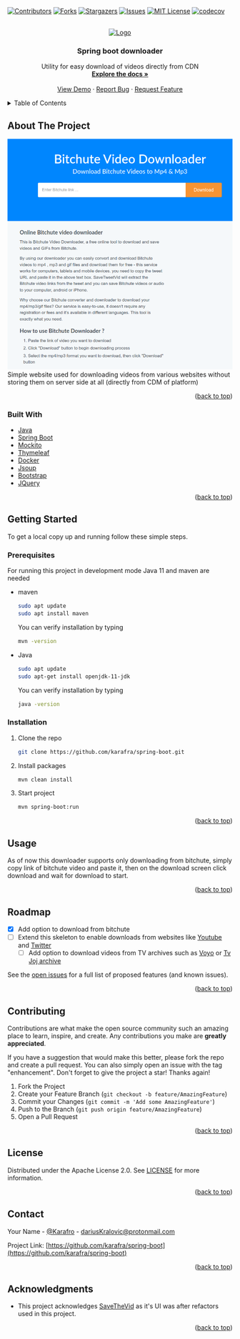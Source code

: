 <div id="top"></div>
<!--
*** Thanks for checking out the Best-README-Template. If you have a suggestion
*** that would make this better, please fork the repo and create a pull request
*** or simply open an issue with the tag "enhancement".
*** Don't forget to give the project a star!
*** Thanks again! Now go create something AMAZING! :D
-->



<!-- PROJECT SHIELDS -->
<!--
*** I'm using markdown "reference style" links for readability.
*** Reference links are enclosed in brackets [ ] instead of parentheses ( ).
*** See the bottom of this document for the declaration of the reference variables
*** for contributors-url, forks-url, etc. This is an optional, concise syntax you may use.
*** https://www.markdownguide.org/basic-syntax/#reference-style-links
-->
[![Contributors][contributors-shield]][contributors-url]
[![Forks][forks-shield]][forks-url]
[![Stargazers][stars-shield]][stars-url]
[![Issues][issues-shield]][issues-url]
[![MIT License][license-shield]][license-url]
[![codecov][codecov-shield]][codecov-url]

<!-- PROJECT LOGO -->
<br />
<div align="center">
  <a href="https://github.com/karafra/spring-boot">
    <img src="images/logo.png" alt="Logo" width="80" height="80">
  </a>

<h3 align="center">Spring boot downloader</h3>

  <p align="center">
    Utility for easy download of videos directly from CDN
    <br />
    <a href="https://karafra.github.io/spring-boot/"><strong>Explore the docs »</strong></a>
    <br />
    <br />
    <a href="https://github.com/karafra/spring-boot">View Demo</a>
    ·
    <a href="https://github.com/karafra/spring-boot/issues">Report Bug</a>
    ·
    <a href="https://github.com/karafra/spring-boot/issues">Request Feature</a>
  </p>
</div>



<!-- TABLE OF CONTENTS -->
<details>
  <summary>Table of Contents</summary>
  <ol>
    <li>
      <a href="#about-the-project">About The Project</a>
      <ul>
        <li><a href="#built-with">Built With</a></li>
      </ul>
    </li>
    <li>
      <a href="#getting-started">Getting Started</a>
      <ul>
        <li><a href="#prerequisites">Prerequisites</a></li>
        <li><a href="#installation">Installation</a></li>
      </ul>
    </li>
    <li><a href="#usage">Usage</a></li>
    <li><a href="#roadmap">Roadmap</a></li>
    <li><a href="#contributing">Contributing</a></li>
    <li><a href="#license">License</a></li>
    <li><a href="#contact">Contact</a></li>
    <li><a href="#acknowledgments">Acknowledgments</a></li>
  </ol>
</details>



<!-- ABOUT THE PROJECT -->
## About The Project

[![Product Name Screen Shot][product-screenshot]](https://example.com)
Simple website used for downloading videos from various websites without storing them on server side at all (directly from CDM of platform)
<p align="right">(<a href="#top">back to top</a>)</p>



### Built With

* [Java](https://www.oracle.com/java/technologies/)
* [Spring Boot](https://spring.io/projects/spring-boot)
* [Mockito](https://site.mockito.org/)
* [Thymeleaf](https://www.thymeleaf.org/)
* [Docker](https://www.thymeleaf.org/)
* [Jsoup](https://jsoup.org/)
* [Bootstrap](https://getbootstrap.com)
* [JQuery](https://jquery.com)

<p align="right">(<a href="#top">back to top</a>)</p>



<!-- GETTING STARTED -->
## Getting Started

To get a local copy up and running follow these simple steps.

### Prerequisites

For running this project in development mode Java 11 and maven are needed
* maven
  ```sh
  sudo apt update
  sudo apt install maven
  ```
  You can verify installation by typing
  ```sh
  mvn -version
  ```
* Java
  ```sh
  sudo apt update
  sudo apt-get install openjdk-11-jdk
  ```
  You can verify installation by typing
  ```sh
  java -version
  ```

### Installation

1. Clone the repo
   ```sh
   git clone https://github.com/karafra/spring-boot.git
   ```
2. Install packages
   ```sh
   mvn clean install
   ```
4. Start project
   ```sh
   mvn spring-boot:run
   ```

<p align="right">(<a href="#top">back to top</a>)</p>



<!-- USAGE EXAMPLES -->
## Usage

As of now this downloader supports only downloading from bitchute, simply copy link of bitchute video and paste it, then on the download screen click download and wait for download to start.

<p align="right">(<a href="#top">back to top</a>)</p>



<!-- ROADMAP -->
## Roadmap

- [x] Add option to download from bitchute
- [ ] Extend this skeleton to enable downloads from websites like [Youtube](https://www.youtube.com/) and [Twitter](https://twitter.com/)
  - [ ] Add option to download videos from TV archives such as [Voyo](https://voyo.markiza.sk/) or [Tv Joj archive](https://voyo.markiza.sk/)

See the [open issues](https://github.com/karafra/spring-boot/issues) for a full list of proposed features (and known issues).

<p align="right">(<a href="#top">back to top</a>)</p>



<!-- CONTRIBUTING -->
## Contributing

Contributions are what make the open source community such an amazing place to learn, inspire, and create. Any contributions you make are **greatly appreciated**.

If you have a suggestion that would make this better, please fork the repo and create a pull request. You can also simply open an issue with the tag "enhancement".
Don't forget to give the project a star! Thanks again!

1. Fork the Project
2. Create your Feature Branch (`git checkout -b feature/AmazingFeature`)
3. Commit your Changes (`git commit -m 'Add some AmazingFeature'`)
4. Push to the Branch (`git push origin feature/AmazingFeature`)
5. Open a Pull Request

<p align="right">(<a href="#top">back to top</a>)</p>



<!-- LICENSE -->
## License

Distributed under the Apache License 2.0. See [LICENSE](./LICENSE) for more information.

<p align="right">(<a href="#top">back to top</a>)</p>



<!-- CONTACT -->
## Contact

Your Name - [@Karafro](https://twitter.com/Karafro) - dariusKralovic@protonmail.com

Project Link: [https://github.com/karafra/spring-boot](https://github.com/karafra/spring-boot)

<p align="right">(<a href="#top">back to top</a>)</p>



<!-- ACKNOWLEDGMENTS -->
## Acknowledgments

* This project acknowledges [SaveTheVid](https://www.savetweetvid.com/) as it's UI was after refactors used in this project.

<p align="right">(<a href="#top">back to top</a>)</p>



<!-- MARKDOWN LINKS & IMAGES -->
<!-- https://www.markdownguide.org/basic-syntax/#reference-style-links -->
[contributors-shield]: https://img.shields.io/github/contributors/karafra/spring-boot.svg?style=for-the-badge
[contributors-url]: https://github.com/karafra/spring-boot/graphs/contributors
[forks-shield]: https://img.shields.io/github/forks/karafra/spring-boot.svg?style=for-the-badge
[forks-url]: https://github.com/karafra/spring-boot/network/members
[stars-shield]: https://img.shields.io/github/stars/karafra/spring-boot.svg?style=for-the-badge
[stars-url]: https://github.com/karafra/spring-boot/stargazers
[issues-shield]: https://img.shields.io/github/issues/karafra/spring-boot.svg?style=for-the-badge
[issues-url]: https://github.com/karafra/spring-boot/issues
[license-shield]: https://img.shields.io/github/license/karafra/spring-boot.svg?style=for-the-badge
[license-url]: https://github.com/karafra/spring-boot/blob/master/LICENSE.txt
[product-screenshot]: images/screenshot.png
[codecov-shield]: https://img.shields.io/codecov/c/github/karafra/spring-boot/master?style=for-the-badge&token=JT7B2MF504
[codecov-url]: https://codecov.io/gh/karafra/spring-boot
